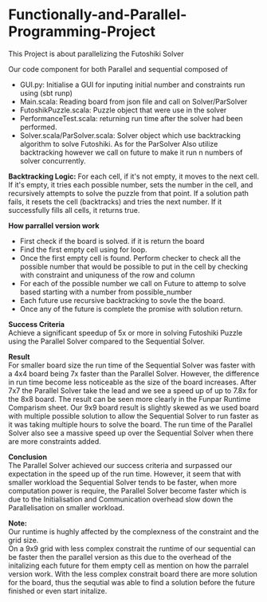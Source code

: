 # Functionally-and-Parallel-Programming-Project

This Project is about parallelizing the Futoshiki Solver


Our code component for both Parallel and sequential composed of 
- GUI.py: Initialise a GUI for inputing initial number and constraints run using (sbt runp)
- Main.scala: Reading board from json file and call on Solver/ParSolver 
- FutoshikPuzzle.scala: Puzzle object that were use in the solver
- PerformanceTest.scala: returning run time after the solver had been performed.
- Solver.scala/ParSolver.scala: Solver object which use backtracking algorithm to solve Futoshiki. As for the ParSolver Also utilize backtracking however we call on future to make it run n numbers of solver concurrently. 


**Backtracking Logic:** For each cell, if it's not empty, it moves to the next cell. If it's empty, it tries each possible number, sets the number in the cell, and recursively attempts to solve the puzzle from that point. If a solution path fails, it resets the cell (backtracks) and tries the next number. If it successfully fills all cells, it returns true.


**How parrallel version work** 
- First check if the board is solved. if it is return the board
- Find the first empty cell using for loop.
- Once the first empty cell is found. Perform checker to check all the possible number that would be possible to put in the cell by checking with constraint and uniquness of the row and column
- For each of the possible number we call on Future to attemp to solve based starting with a number from possible_number
- Each future use recursive backtracking to sovle the the board.
- Once any of the future is complete the promise with solution return.


**Success Criteria** \
Achieve a significant
speedup of 5x or more in
solving Futoshiki Puzzle
using the Parallel Solver
compared to the
Sequential Solver.

**Result** \
For smaller board size the run
time of the Sequential Solver was
faster with a 4x4 board being 7x
faster than the Parallel Solver.
However, the difference in run
time become less noticeable as
the size of the board increases.
After 7x7 the Parallel Solver take
the lead and we see a speed up
of up to 7.8x for the 8x8 board.
The result can be seen more clearly in the Funpar Runtime Comparism sheet.
Our 9x9 board result is slightly
skewed as we used board with
multiple possible solution to
allow the Sequential Solver to run
faster as it was taking multiple
hours to solve the board.
The run time of the Parallel Solver
also see a massive speed up over
the Sequential Solver when there
are more constraints added.

**Conclusion** \
The Parallel Solver achieved our
success criteria and surpassed our
expectation in the speed up of the
run time. However, it seem that
with smaller workload the
Sequential Solver tends to be
faster, when more computation
power is require, the Parallel Solver
become faster which is due to the
Initialisation and Communication
overhead slow down the
Parallelisation on smaller workload.




**Note:** \
Our runtime is hughly affected by the complexness of the constraint and the grid size. \
On a 9x9 grid with less complex constrait the runtime of our sequential can be faster then the parallel version as this due to the overhead of the initalizing each future for them empty cell as mention on how the parralel version work. With the less complex constrait board there are more solution for the board, thus the sequtial was able to find a solution before the future finished or even start initalize.



